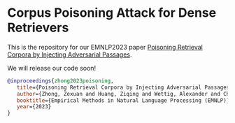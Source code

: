 # Corpus Poisoning Attack for Dense Retrievers

This is the repository for our EMNLP2023 paper [Poisoning Retrieval Corpora by Injecting Adversarial Passages]().

We will release our code soon!


```bibtex
@inproceedings{zhong2023poisoning,
   title={Poisoning Retrieval Corpora by Injecting Adversarial Passages},
   author={Zhong, Zexuan and Huang, Ziqing and Wettig, Alexander and Chen, Danqi},
   booktitle={Empirical Methods in Natural Language Processing (EMNLP)},
   year={2023}
}
```
